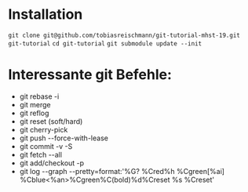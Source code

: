 # Installation

 `git clone git@github.com/tobiasreischmann/git-tutorial-mhst-19.git git-tutorial`
 `cd git-tutorial`
 `git submodule update --init`
 
# Interessante git Befehle:
 - git rebase -i
 - git merge
 - git reflog
 - git reset (soft/hard)
 - git cherry-pick
 - git push --force-with-lease
 - git commit -v -S
 - git fetch --all
 - git add/checkout -p
 - git log --graph --pretty=format:'%G? %Cred%h %Cgreen[%ai] %Cblue<%an>%Cgreen%C(bold)%d%Creset %s %Creset'

